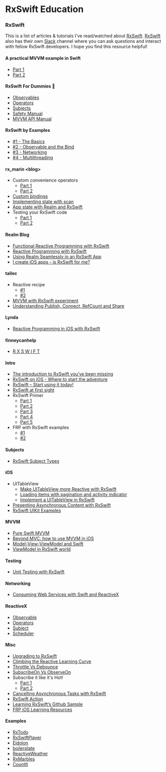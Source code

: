 # RxSwift Education
 
### RxSwift

This is a list of articles & tutorials I've read/watched about [RxSwift](https://github.com/ReactiveX/RxSwift). [RxSwift](https://github.com/ReactiveX/RxSwift) also has their own [Slack](http://rxswift-slack.herokuapp.com/) channel where you can ask questions and interact with fellow RxSwift developers. I hope you find this resource helpful!  


#### A practical MVVM example in Swift
* [Part 1](http://candycode.io/a-practical-mvvm-example-in-swift-part-1/) 
* [Part 2](http://candycode.io/a-practical-mvvm-example-in-swift-part-2/)

#### RxSwift For Dummies 🐣
* [Observables](http://swiftpearls.com/RxSwift-for-dummies-1-Observables.html)
* [Operators](http://swiftpearls.com/RxSwift-for-dummies-2-Operators.html)
* [Subjects](http://swiftpearls.com/RxSwift-for-dummies-3-Subjects.html)
* [Safety Manual](http://swiftpearls.com/RxSwift-Safety-Manual.html)
* [MVVM API Manual](http://swiftpearls.com/mvvm-state-manage.html)

#### RxSwift by Examples
* [#1 - The Basics](http://www.thedroidsonroids.com/blog/ios/rxswift-by-examples-1-the-basics/)
* [#2 - Observable and the Bind](http://www.thedroidsonroids.com/blog/ios/rxswift-by-examples-2-observable-and-the-bind/)
* [#3 - Networking](http://www.thedroidsonroids.com/blog/ios/rxswift-examples-3-networking/)
* [#4 - Multithreading](http://www.thedroidsonroids.com/blog/ios/rxswift-examples-4-multithreading/)

#### rx_marin \<blog\>
* Custom convenience operators
	* [Part 1](http://rx-marin.com/post/rxswift-rxcocoa-custom-convenience-operators-part1/)
	* [Part 2](http://rx-marin.com/post/rxswift-rxcocoa-custom-convenience-operators-part2/)
* [Custom bindings](http://rx-marin.com/post/rxswift-rxcocoa-custom-bindings/)
* [Implementing state with scan](http://rx-marin.com/post/rxswift-state-with-scan/)
* [App state with Realm and RxSwift](http://rx-marin.com/post/rxswift-realm-reactive-app-settings/)
* Testing your RxSwift code
	* [Part 1](http://rx-marin.com/post/rxswift-rxtests-unit-tests/)
	* [Part 2](http://rx-marin.com/post/rxswift-rxtests-unit-tests-part-2/)

#### Realm Blog
* [Functional Reactive Programming with RxSwift](https://realm.io/news/slug-max-alexander-functional-reactive-rxswift/)
* [Reactive Programming with RxSwift](https://realm.io/news/altconf-scott-gardner-reactive-programming-with-rxswift/)
* [Using Realm Seamlessly in an RxSwift App](https://realm.io/news/marin-todorov-realm-rxswift/)
* [I create iOS apps - is RxSwift for me?](https://realm.io/news/tryswift-Marin-Todorov-I-create-iOS-apps-is-RxSwift-for-me/?utm_source=ios-list&utm_medium=email&utm_content=ios-content)

#### tailec
* Reactive recipe
	* [#1](http://www.tailec.com/blog/Reactive-recipe-1)
	* [#2](http://www.tailec.com/blog/Reactive-recipe-2)
* [MVVM with RxSwift experiment](http://www.tailec.com/blog/mvvm-with-rxswift-experiment)
* [Understanding Publish, Connect, RefCount and Share](http://www.tailec.com/blog/understanding-publish-connect-refcount-share)

#### Lynda
* [Reactive Programming in iOS with RxSwift](https://www.lynda.com/Swift-tutorials/Reactive-Programming-iOS-RxSwift/494421-2.html)

#### finneycanhelp
* [R X S W I F T](http://www.finneycanhelp.com/tag/rxswift/)

#### Intro
* [The introduction to RxSwift you've been missing](https://github.com/DTVD/The-introduction-to-RxSwift-you-have-been-missing)
* [RxSwift on iOS - Where to start the adventure](https://blog.autsoft.hu/rxswift-on-ios-where-to-start-the-adventure/)
* [RxSwift – Start using it today!](http://adamborek.com/practical-introduction-rxswift/)
* [RxSwift at first sight](https://blog.alltheflow.com/rxswift-at-first-sight/)
* RxSwift Primer
	* [Part 1](https://www.caseyliss.com/2016/12/15/rxswift-primer-part-1)
	* [Part 2](https://www.caseyliss.com/2016/12/16/rxswift-primer-part-2)
	* [Part 3](https://www.caseyliss.com/2016/12/19/rxswift-primer-part-3)
	* [Part 4](https://www.caseyliss.com/2016/12/20/rxswift-primer-part-4)
	* [Part 5](https://www.caseyliss.com/2016/12/21/rxswift-primer-part-5)
* FRP with RxSwift examples
	* [#1](https://medium.com/@tuyenbq/frp-with-rxswift-examples-1-3359aac3c60c#.3n7tdd58q)
	* [#2](https://medium.com/@tuyenbq/frp-with-rxswift-examples-2-7e4bb5e3fc0e#.cbktf9m6n)

#### Subjects
* [RxSwift Subject Types](http://www.tailec.com/blog/understanding-publish-connect-refcount-share)

#### iOS
* UITableView
	* [Make UITableView more Reactive with RxSwift](http://yannickloriot.com/2016/01/make-uitableview-reactive-with-rxswift/)
	* [Loading items with pagination and activity indicator](https://alttab.co/blog/2016/06/21/loading-items-with-pagination-and-activity-indicator-using-rxswift/)
	* [Implement a UITableView in RxSwift](http://blog.patrickbalestra.com/post/139058887796/implement-a-uitableview-in-rxswift)
* [Presenting Asynchronous Content with RxSwift](http://www.thomasvisser.me/2016/08/03/rxswift-loading/)
* [RxSwift UIKit Examples](https://gist.github.com/KentarouKanno/2feb5fd162cd0b66e26ed883ebccf6fe)

#### MVVM
* [Pure Swift MVVM](https://www.mobiledefense.com/blog/2016/02/07/pure-swift-mvvm/)
* [Beyond MVC: how to use MVVM in iOS](https://stfalcon.com/en/blog/post/beyond-mvc-how-to-use-MVVM-in-iOS)
* [Model-View-ViewModel and Swift](https://cocoacasts.com/swift-and-model-view-viewmodel-in-practice/)
* [ViewModel in RxSwift world](https://medium.com/@SergDort/viewmodel-in-rxswift-world-13d39faa2cf5#.ot9lyl5n9)

#### Testing
* [Unit Testing with RxSwift](http://www.pangers.com/blog/2016/3/1/unit-testing-with-rxswift)

#### Networking
* [Consuming Web Services with Swift and ReactiveX](https://medium.com/@gonzalezreal/consuming-web-services-with-swift-and-rx-71b87b0f9a4e#.xgndogfd9)

#### ReactiveX
* [Observable](http://reactivex.io/documentation/observable.html)
* [Operators](http://reactivex.io/documentation/operators.html)
* [Subject](http://reactivex.io/documentation/subject.html)
* [Scheduler](http://reactivex.io/documentation/scheduler.html)

#### Misc
* [Upgrading to RxSwift](http://artsy.github.io/blog/2015/12/08/reactive-cocoa-to-rxswift/)
* [Climbing the Reactive Learning Curve](https://medium.com/@clozach/climbing-the-reactive-learning-curve-4a03fa8d17ae#.19wwhdep4)
* [Throttle Vs Debounce](http://www.pangers.com/blog/2016/1/29/throttle-vs-debounce)
* [SubscribeOn Vs ObserveOn](http://www.pangers.com/blog/2016/2/7/subscribeon-vs-observeon)
* Subscribe it like it's Hot!
	* [Part 1](http://www.pangers.com/blog/2016/2/20/subscribe-it-like-its-hot)
	* [Part 2](http://www.pangers.com/blog/2016/2/21/subscribe-it-like-its-hot-pt-2)
* [Cancelling Asynchronous Tasks with RxSwift](https://blog.propellerlabs.co/cancelling-asynchronous-tasks-with-rxswift-1ab243dde7a#.6nb59q94q)
* [RxSwift Action](http://www.sm-cloud.com/rxswift-action/)
* [Learning RxSwift’s Github Sample](http://zh-wang.github.io/blog/2015/10/27/learning-rxswifts-github-sample/)
* [FRP iOS Learning Resources](https://gist.github.com/JaviLorbada/4a7bd6129275ebefd5a6)

#### Examples
* [RxTodo](https://github.com/devxoul/RxTodo)
* [RxSwiftPlayer](https://github.com/scotteg/RxSwiftPlayer)
* [Eidolon](https://github.com/artsy/eidolon)
* [boilerplate](https://github.com/tailec/boilerplate#github-api-client)
* [ReactiveWeather](https://github.com/marinbenc/ReactiveWeatherExample)
* [RxMarbles](https://github.com/RxSwiftCommunity/RxMarbles)
* [CountIt](https://github.com/PiXeL16/CountItApp)